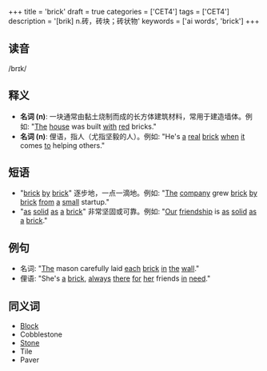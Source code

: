 +++
title = 'brick'
draft = true
categories = ['CET4']
tags = ['CET4']
description = '[brik] n.砖，砖块；砖状物'
keywords = ['ai words', 'brick']
+++

## 读音
/brɪk/

## 释义
- **名词 (n)**: 一块通常由黏土烧制而成的长方体建筑材料，常用于建造墙体。例如: "[The](/post/the/) [house](/post/house/) was built [with](/post/with/) [red](/post/red/) bricks."
- **名词 (n)**: 俚语，指人（尤指坚毅的人）。例如: "He's [a](/post/a/) [real](/post/real/) [brick](/post/brick/) [when](/post/when/) [it](/post/it/) comes [to](/post/to/) helping others."

## 短语
- "[brick](/post/brick/) [by](/post/by/) [brick](/post/brick/)" 逐步地，一点一滴地。例如: "[The](/post/the/) [company](/post/company/) grew [brick](/post/brick/) [by](/post/by/) [brick](/post/brick/) [from](/post/from/) [a](/post/a/) [small](/post/small/) startup."
- "[as](/post/as/) [solid](/post/solid/) [as](/post/as/) [a](/post/a/) [brick](/post/brick/)" 非常坚固或可靠。例如: "[Our](/post/our/) [friendship](/post/friendship/) is [as](/post/as/) [solid](/post/solid/) [as](/post/as/) [a](/post/a/) [brick](/post/brick/)."

## 例句
- 名词: "[The](/post/the/) mason carefully laid [each](/post/each/) [brick](/post/brick/) [in](/post/in/) [the](/post/the/) [wall](/post/wall/)."
- 俚语: "She's [a](/post/a/) [brick](/post/brick/), [always](/post/always/) [there](/post/there/) [for](/post/for/) [her](/post/her/) friends [in](/post/in/) [need](/post/need/)."

## 同义词
- [Block](/post/block/)
- Cobblestone
- [Stone](/post/stone/)
- Tile
- Paver
